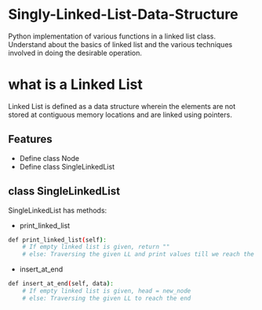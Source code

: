 # Singly-Linked-List-Data-Structure
Python implementation of various functions in a linked list class. Understand about the basics of linked list and the various techniques involved in doing the desirable operation.

# what is a Linked List
Linked List is defined as a data structure wherein the elements are not stored at contiguous memory locations and are linked using pointers.

## Features
- Define class Node
- Define class SingleLinkedList

## class SingleLinkedList

SingleLinkedList has methods:

- print_linked_list
```sh
def print_linked_list(self):
    # If empty linked list is given, return ""
    # else: Traversing the given LL and print values till we reach the end
```
- insert_at_end

```sh
def insert_at_end(self, data):
    # If empty linked list is given, head = new_node
    # else: Traversing the given LL to reach the end
```